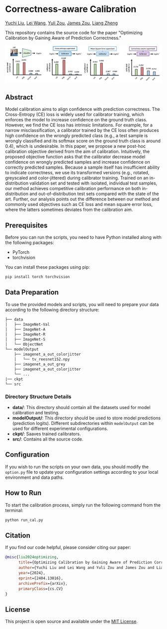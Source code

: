 # Correctness-aware Calibration

 [Yuchi Liu](https://liuyvchi.github.io/), [Lei Wang](https://leiwangr.github.io/), [Yuli Zou](https://scholar.google.com/citations?user=QPUPu2gAAAAJ&hl=zh-CN), [James Zou](https://www.james-zou.com/), [Liang Zheng](https://zheng-lab.cecs.anu.edu.au)

This repository contains the source code for the paper "Optimizing Calibration by Gaining Aware of Prediction Correctness." 

![Figure 1](./comparison.png)


## Abstract
Model calibration aims to align confidence with prediction correctness. The Cross-Entropy (CE) loss is widely used for calibrator training, which enforces the model to increase confidence on the ground truth class. However, we find the CE loss has intrinsic limitations. For example, for a narrow misclassification, a calibrator trained by the CE loss often produces high confidence on the wrongly predicted class (e.g., a test sample is wrongly classified and its softmax score on the ground truth class is around 0.4), which is undesirable. In this paper, we propose a new post-hoc calibration objective derived from the aim of calibration. Intuitively, the proposed objective function asks that the calibrator decrease model confidence on wrongly predicted samples and increase confidence on correctly predicted samples. Because a sample itself has insufficient ability to indicate correctness, we use its transformed versions (e.g., rotated, greyscaled and color-jittered) during calibrator training. Trained on an in-distribution validation set and tested with isolated, individual test samples, our method achieves competitive calibration performance on both in-distribution and out-of-distribution test sets compared with the state of the art. Further, our analysis points out the difference between our method and commonly used objectives such as CE loss and mean square error loss, where the latters sometimes deviates from the calibration aim.

## Prerequisites

Before you can run the scripts, you need to have Python installed along with the following packages:
- PyTorch
- torchvision

You can install these packages using pip:

```bash
pip install torch torchvision
```

## Data Preparation

To use the provided models and scripts, you will need to prepare your data according to the following directory structure:

```
├── data
│   ├── ImageNet-Val
│   ├── ImageNet-A
│   ├── ImageNet-R
│   ├── ImageNet-S
│   └── ObjectNet
└── modelOutput
    ├── imagenet_a_out_colorjitter
    │   └── tv_reesnet152.npy
    ├── imagenet_a_out_grey
    ├── imagenet_a_out_colorjitter
    └── ...
|── ckpt
└── src
```

### Directory Structure Details

- **data/**: This directory should contain all the datasets used for model calibration and testing.
- **modelOutput/**: This directory should be used to store model predictions (prediction logits). Different subdirectories within `modelOutput` can be used for different experimental configurations.
- **ckpt/**: Saaves trained calibrators.
- **src/**: Contains all the source code.

## Configuration

If you wish to run the scripts on your own data, you should modify the `option.py` file to update your configuration settings according to your local environment and data paths.

## How to Run

To start the calibration process, simply run the following command from the terminal:

```bash
python run_cal.py
```

## Citation
If you find our code helpful, please consider citing our paper:

```bibtex
@misc{liu2024optimizing,
      title={Optimizing Calibration by Gaining Aware of Prediction Correctness}, 
      author={Yuchi Liu and Lei Wang and Yuli Zou and James Zou and Liang Zheng},
      year={2024},
      eprint={2404.13016},
      archivePrefix={arXiv},
      primaryClass={cs.CV}
}
```

## License

This project is open source and available under the [MIT License](LICENSE.md).

